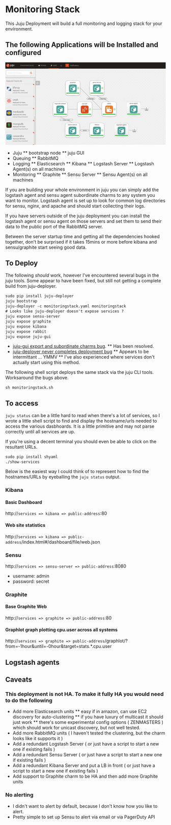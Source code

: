 # Monitoring Stack

This Juju Deployment will build a full monitoring and logging stack for your environment.

## The following Applications will be Installed and configured

![Alt text](juju-gui.png "Screenshot from JuJu Gui")

* Juju
** bootstrap node
** juju GUI
* Queuing
** RabbitMQ
* Logging
** Elasticsearch
** Kibana
** Logstash Server
** Logstash Agent(s) on all machines
* Monitoring
** Graphite
** Sensu Server
** Sensu Agent(s) on all machines

If you are building your whole environment in juju you can simply add the logstash agent and sensu agent
subordinate charms to any system you want to monitor.   Logstash agent is set up to look for common log directories for sensu, nginx, and apache and should start collecting their logs.  

If you have servers outside of the juju deployment you can install the logstash agent or sensu agent on those servers
and set them to send their data to the public port of the RabbitMQ server.

Between the server startup time and getting all the dependencies hooked together,  don't be surprised if it takes 15mins or more before kibana and sensu/graphite start seeing good data.

## To Deploy

The following *should* work,  however I've encountered several bugs in the juju tools.  Some appear to have been fixed,  but still not getting a complete build from juju-deployer.


```
sudo pip install juju-deployer
juju bootstrap
juju-deployer -c monitoringstack.yaml monitoringstack
# Looks like juju-deployer doesn't expose services ?
juju expose sensu-server
juju expose graphite
juju expose kibana
juju expose rabbit
juju expose juju-gui
```

* [juju-gui export and subordinate charms bug](https://bugs.launchpad.net/juju-core/+bug/1240708).
** Has been resolved.
* [juju-deployer never completes deployment bug](https://bugs.launchpad.net/juju-deployer/+bug/1241721)
** Appears to be intermittant ...  YMMV
** I've also experienced where services don't actually start using this method.  

The following shell script deploys the same stack via the juju CLI tools.   Worksaround the bugs above.


```
sh monitoringstack.sh
```

## To access

`juju status` can be a little hard to read when there's a lot of services,  so I wrote a little shell script to find and display the hostname/urls needed to access the various dasbhoards.  It is a little primitive and may not parse correctly until all services are up.

If you're using a decent terminal you should even be able to click on the resultant URLs.

```
sudo pip install shyaml
./show-services
```

Below is the easiest way I could think of to represent how to find the hostnames/URLs by eyeballing the `juju status` output.

### Kibana   

#### Basic Dashboard
http://`services => kibana => public-address`:80

#### Web site statistics
http://`services => kibana => public-address`/index.html#/dashboard/file/web.json

### Sensu

http://`services => sensu-server => public-address`:8080

* username: admin
* password: secret

### Graphite 

#### Base Graphite Web

http://`services => graphite => public-address`:80

#### Graphlot graph plotting cpu.user across all systems

http://`services => graphite => public-address`/graphlot/?from=-1hour&until=-0hour&target=stats.*.cpu.user

## Logstash agents


## Caveats

### This deployment is not HA.   To make it fully HA you would need to do the following

* Add more Elasticsearch units
** easy if in amazon,  can use EC2 discovery for auto-clustering
** if you have luxury of multicast it should just work
** there's some experimental config options ( ZENMASTERS ) which should work for unicast discovery, but not well tested.
* Add more RabbitMQ units ( I haven't tested the clustering,  but the charm looks like it supports it )
* Add a redundant Logstash Server ( or just have a script to start a new one if existing fails )
* Add a redundant Sensu Server ( or just have a script to start a new one if existing fails )
* Add a redundant Kibana Server and put a LB in front ( or just have a script to start a new one if existing fails )
* Add support to Graphite charm to be HA and then add more Graphite units

### No alerting

* I didn't want to alert by default, because I don't know how you like to alert.
* Pretty simple to set up Sensu to alert via email or via PagerDuty API